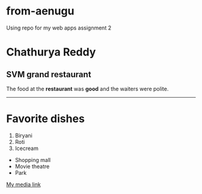 # from-aenugu
Using repo for my web apps assignment 2
# Chathurya Reddy
## SVM grand restaurant
The food at the **restaurant** was **good** and the waiters were polite.

---
# Favorite dishes
1. Biryani
2. Roti
3. Icecream

* Shopping mall
* Movie theatre
* Park

[My media link](MyMedia.md)